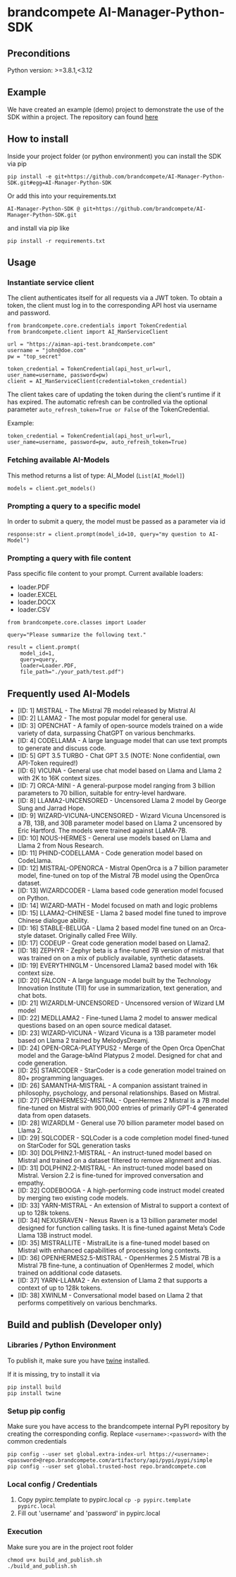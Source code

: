 # brandcompete AI-Manager-Python-SDK

## Preconditions

Python version: >=3.8.1,<3.12

## Example
We have created an example (demo) project to demonstrate the use of the SDK within a project.
The repository can found [here](https://github.com/brandcompete/AI-Manager-Usage-Example)

## How to install

Inside your project folder (or python environment) you can install the SDK via pip
```
pip install -e git+https://github.com/brandcompete/AI-Manager-Python-SDK.git#egg=AI-Manager-Python-SDK
```

Or add this into your requirements.txt
```
AI-Manager-Python-SDK @ git+https://github.com/brandcompete/AI-Manager-Python-SDK.git
```
and install via pip like
```
pip install -r requirements.txt
```


## Usage

### Instantiate service client

The client authenticates itself for all requests via a JWT token. 
To obtain a token, the client must log in to the corresponding API host via username and password.

```
from brandcompete.core.credentials import TokenCredential
from brandcompete.client import AI_ManServiceClient

url = "https://aiman-api-test.brandcompete.com"
username = "john@doe.com"
pw = "top_secret"

token_credential = TokenCredential(api_host_url=url, user_name=username, password=pw)
client = AI_ManServiceClient(credential=token_credential)
```

The client takes care of updating the token during the client's runtime if it has expired.
The automatic refresh can be controlled via the optional parameter ```auto_refresh_token=True or False``` of the TokenCredential.

Example:
```
token_credential = TokenCredential(api_host_url=url, user_name=username, password=pw, auto_refresh_token=True)
```

### Fetching available AI-Models

This method returns a list of type: AI_Model (```List[AI_Model]```)

```
models = client.get_models()
```

### Prompting a query to a specific model

In order to submit a query, the model must be passed as a parameter via id
```
response:str = client.prompt(model_id=10, query="my question to AI-Model")
```

### Prompting a query with file content

Pass specific file content to your prompt.
Current available loaders:
- loader.PDF
- loader.EXCEL
- loader.DOCX
- loader.CSV

```
from brandcompete.core.classes import Loader

query="Please summarize the following text."
    
result = client.prompt(
    model_id=1, 
    query=query, 
    loader=Loader.PDF, 
    file_path="./your_path/test.pdf")
```

## Frequently used AI-Models

- [ID: 1] MISTRAL                   - The Mistral 7B model released by Mistral AI
- [ID: 2] LLAMA2                    - The most popular model for general use.
- [ID: 3] OPENCHAT                  - A family of open-source models trained on a wide variety of data, surpassing ChatGPT on various benchmarks.
- [ID: 4] CODELLAMA                 - A large language model that can use text prompts to generate and discuss code.
- [ID: 5] GPT 3.5 TURBO             - Chat GPT 3.5 (NOTE: None confidential, own API-Token required!)
- [ID: 6] VICUNA                    - General use chat model based on Llama and Llama 2 with 2K to 16K context sizes.
- [ID: 7] ORCA-MINI                 - A general-purpose model ranging from 3 billion parameters to 70 billion, suitable for entry-level hardware. 
- [ID: 8] LLAMA2-UNCENSORED         - Uncensored Llama 2 model by George Sung and Jarrad Hope.
- [ID: 9] WIZARD-VICUNA-UNCENSORED  - Wizard Vicuna Uncensored is a 7B, 13B, and 30B parameter model based on Llama 2 uncensored by Eric Hartford. The models were trained against LLaMA-7B.
- [ID: 10] NOUS-HERMES               - General use models based on Llama and Llama 2 from Nous Research.
- [ID: 11] PHIND-CODELLAMA           - Code generation model based on CodeLlama.
- [ID: 12] MISTRAL-OPENORCA          - Mistral OpenOrca is a 7 billion parameter model, fine-tuned on top of the Mistral 7B model using the OpenOrca dataset.
- [ID: 13] WIZARDCODER               - Llama based code generation model focused on Python.
- [ID: 14] WIZARD-MATH               - Model focused on math and logic problems
- [ID: 15] LLAMA2-CHINESE            - Llama 2 based model fine tuned to improve Chinese dialogue ability.
- [ID: 16] STABLE-BELUGA             - Llama 2 based model fine tuned on an Orca-style dataset. Originally called Free Willy.
- [ID: 17] CODEUP                    - Great code generation model based on Llama2.
- [ID: 18] ZEPHYR                    - Zephyr beta is a fine-tuned 7B version of mistral that was trained on on a mix of publicly available, synthetic datasets.
- [ID: 19] EVERYTHINGLM              - Uncensored Llama2 based model with 16k context size.
- [ID: 20] FALCON                    - A large language model built by the Technology Innovation Institute (TII) for use in summarization, text generation, and chat bots.
- [ID: 21] WIZARDLM-UNCENSORED       - Uncensored version of Wizard LM model
- [ID: 22] MEDLLAMA2                 - Fine-tuned Llama 2 model to answer medical questions based on an open source medical dataset.
- [ID: 23] WIZARD-VICUNA             - Wizard Vicuna is a 13B parameter model based on Llama 2 trained by MelodysDreamj.
- [ID: 24] OPEN-ORCA-PLATYPUS2       - Merge of the Open Orca OpenChat model and the Garage-bAInd Platypus 2 model. Designed for chat and code generation.
- [ID: 25] STARCODER                 - StarCoder is a code generation model trained on 80+ programming languages.
- [ID: 26] SAMANTHA-MISTRAL          - A companion assistant trained in philosophy, psychology, and personal relationships. Based on Mistral.
- [ID: 27] OPENHERMES2-MISTRAL       - OpenHermes 2 Mistral is a 7B model fine-tuned on Mistral with 900,000 entries of primarily GPT-4 generated data from open datasets.
- [ID: 28] WIZARDLM                  - General use 70 billion parameter model based on Llama 2.
- [ID: 29] SQLCODER                  - SQLCoder is a code completion model fined-tuned on StarCoder for SQL generation tasks
- [ID: 30] DOLPHIN2.1-MISTRAL        - An instruct-tuned model based on Mistral and trained on a dataset filtered to remove alignment and bias.
- [ID: 31] DOLPHIN2.2-MISTRAL        - An instruct-tuned model based on Mistral. Version 2.2 is fine-tuned for improved conversation and empathy.
- [ID: 32] CODEBOOGA                 - A high-performing code instruct model created by merging two existing code models.
- [ID: 33] YARN-MISTRAL              - An extension of Mistral to support a context of up to 128k tokens.
- [ID: 34] NEXUSRAVEN                - Nexus Raven is a 13 billion parameter model designed for function calling tasks. It is fine-tuned against Meta’s Code Llama 13B instruct model.
- [ID: 35] MISTRALLITE               - MistralLite is a fine-tuned model based on Mistral with enhanced capabilities of processing long contexts.
- [ID: 36] OPENHERMES2.5-MISTRAL     - OpenHermes 2.5 Mistral 7B is a Mistral 7B fine-tune, a continuation of OpenHermes 2 model, which trained on additional code datasets.
- [ID: 37] YARN-LLAMA2               - An extension of Llama 2 that supports a context of up to 128k tokens.
- [ID: 38] XWINLM                    - Conversational model based on Llama 2 that performs competitively on various benchmarks.

## Build and publish (Developer only)

### Libraries / Python Environment

To publish it, make sure you have [twine](https://twine.readthedocs.io/) installed.

If it is missing, try to install it via
```
pip install build
pip install twine
```
### Setup pip config 

Make sure you have access to the brandcompete internal PyPI repository by creating the corresponding config.
Replace ```<username>:<password>``` with the common credentials

```
pip config --user set global.extra-index-url https://<username>:<password>@repo.brandcompete.com/artifactory/api/pypi/pypi/simple
pip config --user set global.trusted-host repo.brandcompete.com
```

### Local config / Credentials
1) Copy pypirc.template to pypirc.local ```cp -p pypirc.template pypirc.local```
2) Fill out 'username' and 'password' in pypirc.local

### Execution

Make sure you are in the project root folder

```
chmod u+x build_and_publish.sh
./build_and_publish.sh   
```
